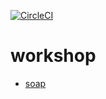 [![CircleCI](https://circleci.com/gh/nataliakatrynska/workshop/tree/master.svg?style=svg)](https://circleci.com/gh/nataliakatrynska/workshop/tree/master)


# workshop

- [soap](soap.md)

